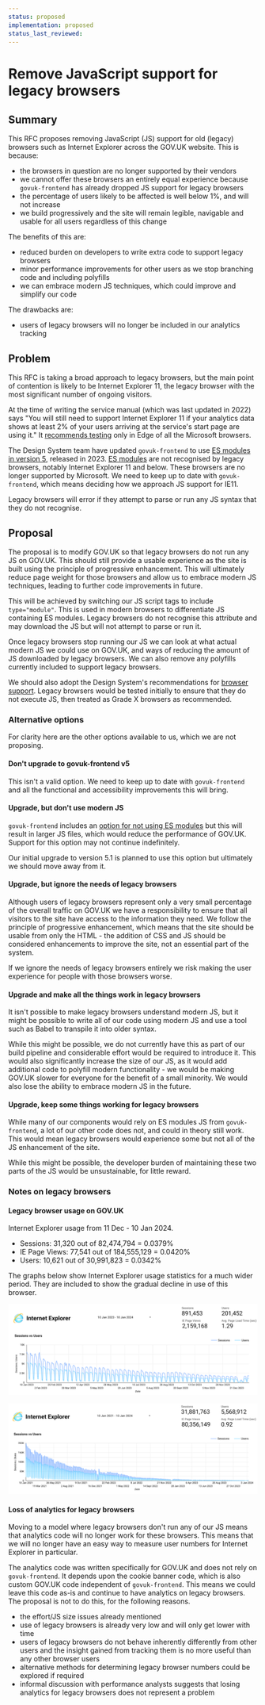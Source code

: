 ```yaml
---
status: proposed
implementation: proposed
status_last_reviewed:
---
```


# Remove JavaScript support for legacy browsers

## Summary

This RFC proposes removing JavaScript (JS) support for old (legacy) browsers such as Internet Explorer across the GOV.UK website. This is because:

- the browsers in question are no longer supported by their vendors
- we cannot offer these browsers an entirely equal experience because `govuk-frontend` has already dropped JS support for legacy browsers
- the percentage of users likely to be affected is well below 1%, and will not increase
- we build progressively and the site will remain legible, navigable and usable for all users regardless of this change

The benefits of this are:

- reduced burden on developers to write extra code to support legacy browsers
- minor performance improvements for other users as we stop branching code and including polyfills
- we can embrace modern JS techniques, which could improve and simplify our code

The drawbacks are:

- users of legacy browsers will no longer be included in our analytics tracking

## Problem

This RFC is taking a broad approach to legacy browsers, but the main point of contention is likely to be Internet Explorer 11, the legacy browser with the most significant number of ongoing visitors.

At the time of writing the service manual (which was last updated in 2022) says "You will still need to support Internet Explorer 11 if your analytics data shows at least 2% of your users arriving at the service's start page are using it." It [recommends testing](https://www.gov.uk/service-manual/technology/designing-for-different-browsers-and-devices) only in Edge of all the Microsoft browsers.

The Design System team have updated `govuk-frontend` to use [ES modules in version 5](https://frontend.design-system.service.gov.uk/importing-css-assets-and-javascript/#javascript), released in 2023. [ES modules](https://developer.mozilla.org/en-US/docs/Web/JavaScript/Guide/Modules) are not recognised by legacy browsers, notably Internet Explorer 11 and below. These browsers are no longer supported by Microsoft. We need to keep up to date with `govuk-frontend`, which means deciding how we approach JS support for IE11.

Legacy browsers will error if they attempt to parse or run any JS syntax that they do not recognise.

## Proposal

The proposal is to modify GOV.UK so that legacy browsers do not run any JS on GOV.UK. This should still provide a usable experience as the site is built using the principle of progressive enhancement. This will ultimately reduce page weight for those browsers and allow us to embrace modern JS techniques, leading to further code improvements in future.

This will be achieved by switching our JS script tags to include `type="module"`. This is used in modern browsers to differentiate JS containing ES modules. Legacy browsers do not recognise this attribute and may download the JS but will not attempt to parse or run it.

Once legacy browsers stop running our JS we can look at what actual modern JS we could use on GOV.UK, and ways of reducing the amount of JS downloaded by legacy browsers. We can also remove any polyfills currently included to support legacy browsers.

We should also adopt the Design System's recommendations for [browser support](https://frontend.design-system.service.gov.uk/browser-support/). Legacy browsers would be tested initially to ensure that they do not execute JS, then treated as Grade X browsers as recommended.

### Alternative options

For clarity here are the other options available to us, which we are not proposing.

#### Don't upgrade to govuk-frontend v5

This isn't a valid option. We need to keep up to date with `govuk-frontend` and all the functional and accessibility improvements this will bring.

#### Upgrade, but don't use modern JS

`govuk-frontend` includes an [option for not using ES modules](https://frontend.design-system.service.gov.uk/importing-css-assets-and-javascript/#import-javascript-using-alternative-module-formats) but this will result in larger JS files, which would reduce the performance of GOV.UK. Support for this option may not continue indefinitely.

Our initial upgrade to version 5.1 is planned to use this option but ultimately we should move away from it.

#### Upgrade, but ignore the needs of legacy browsers

Although users of legacy browsers represent only a very small percentage of the overall traffic on GOV.UK we have a responsibility to ensure that all visitors to the site have access to the information they need. We follow the principle of progressive enhancement, which means that the site should be usable from only the HTML - the addition of CSS and JS should be considered enhancements to improve the site, not an essential part of the system.

If we ignore the needs of legacy browsers entirely we risk making the user experience for people with those browsers worse.

#### Upgrade and make all the things work in legacy browsers

It isn't possible to make legacy browsers understand modern JS, but it might be possible to write all of our code using modern JS and use a tool such as Babel to transpile it into older syntax.

While this might be possible, we do not currently have this as part of our build pipeline and considerable effort would be required to introduce it. This would also significantly increase the size of our JS, as it would add additional code to polyfill modern functionality - we would be making GOV.UK slower for everyone for the benefit of a small minority. We would also lose the ability to embrace modern JS in the future.

#### Upgrade, keep some things working for legacy browsers

While many of our components would rely on ES modules JS from `govuk-frontend`, a lot of our other code does not, and could in theory still work. This would mean legacy browsers would experience some but not all of the JS enhancement of the site.

While this might be possible, the developer burden of maintaining these two parts of the JS would be unsustainable, for little reward.

### Notes on legacy browsers

#### Legacy browser usage on GOV.UK

Internet Explorer usage from 11 Dec - 10 Jan 2024.

- Sessions: 31,320 out of 82,474,794 = 0.0379%
- IE Page Views: 77,541 out of 184,555,129 = 0.0420%
- Users: 10,621 out of 30,991,823 = 0.0342%

The graphs below show Internet Explorer usage statistics for a much wider period. They are included to show the gradual decline in use of this browser.

![](rfc-171/ie_usage_last_year.png)

![](rfc-171/ie_usage_last_three_years.png)

#### Loss of analytics for legacy browsers

Moving to a model where legacy browsers don't run any of our JS means that analytics code will no longer work for these browsers. This means that we will no longer have an easy way to measure user numbers for Internet Explorer in particular.

The analytics code was written specifically for GOV.UK and does not rely on `govuk-frontend`. It depends upon the cookie banner code, which is also custom GOV.UK code independent of `govuk-frontend`. This means we could leave this code as-is and continue to have analytics on legacy browsers. The proposal is not to do this, for the following reasons.

- the effort/JS size issues already mentioned
- use of legacy browsers is already very low and will only get lower with time
- users of legacy browsers do not behave inherently differently from other users and the insight gained from tracking them is no more useful than any other browser users
- alternative methods for determining legacy browser numbers could be explored if required
- informal discussion with performance analysts suggests that losing analytics for legacy browsers does not represent a problem
